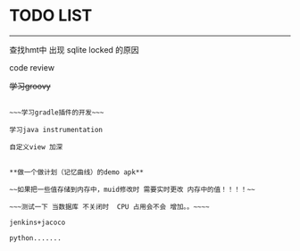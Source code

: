 # TODO LIST
---
查找hmt中 出现 sqlite locked 的原因


code review

~~学习groovy~~

~~~学习gradle ...~~~

~~~学习gradle插件的开发~~~

学习java instrumentation

自定义view 加深


**做一个做计划（记忆曲线）的demo apk**

~~如果把一些值存储到内存中，muid修改时 需要实时更改 内存中的值！！！！~~

~~~测试一下 当数据库 不关闭时  CPU 占用会不会 增加。。~~~~

jenkins+jacoco

python.......
